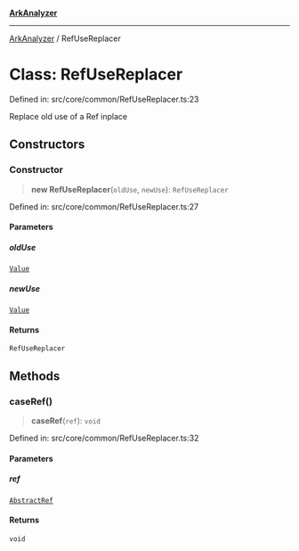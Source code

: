 [**ArkAnalyzer**](../README.md)

***

[ArkAnalyzer](../globals.md) / RefUseReplacer

# Class: RefUseReplacer

Defined in: src/core/common/RefUseReplacer.ts:23

Replace old use of a Ref inplace

## Constructors

### Constructor

> **new RefUseReplacer**(`oldUse`, `newUse`): `RefUseReplacer`

Defined in: src/core/common/RefUseReplacer.ts:27

#### Parameters

##### oldUse

[`Value`](../interfaces/Value.md)

##### newUse

[`Value`](../interfaces/Value.md)

#### Returns

`RefUseReplacer`

## Methods

### caseRef()

> **caseRef**(`ref`): `void`

Defined in: src/core/common/RefUseReplacer.ts:32

#### Parameters

##### ref

[`AbstractRef`](AbstractRef.md)

#### Returns

`void`
